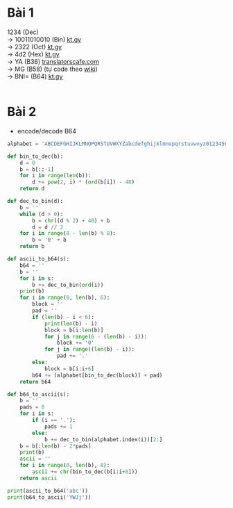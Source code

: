 # Bài 1
1234 (Dec)<br>
-> 10011010010 (Bin) [kt.gy](https://kt.gy/)<br>
-> 2322 (Oct) [kt.gy](https://kt.gy/)<br>
-> 4d2 (Hex) [kt.gy](https://kt.gy/)<br>
-> YA (B36) [translatorscafe.com](https://www.translatorscafe.com/unit-converter/en-US/numbers/39-13/base-36-base-10/)<br>
-> MG (B58) (tự code theo [wiki](https://en.wikipedia.org/wiki/Base58))<br>
-> BNI= (B64) [kt.gy](https://kt.gy/)<br><br>

# Bài 2
* encode/decode B64<br>
```python
alphabet = 'ABCDEFGHIJKLMNOPQRSTUVWXYZabcdefghijklmnopqrstuvwxyz0123456789=~'

def bin_to_dec(b):
    d = 0
    b = b[::-1]
    for i in range(len(b)):
        d += pow(2, i) * (ord(b[i]) - 48)
    return d

def dec_to_bin(d):
    b = ''
    while (d > 0):
        b = chr((d % 2) + 48) + b
        d = d // 2
    for i in range(8 - len(b) % 8):
        b = '0' + b
    return b

def ascii_to_b64(s):
    b64 = ''
    b = ''
    for i in s:
        b += dec_to_bin(ord(i))
    print(b)
    for i in range(0, len(b), 6):
        block = ''
        pad = ''
        if (len(b) - i < 6):
            print(len(b) - i)
            block = b[i:len(b)]
            for j in range(6 - (len(b) - i)):
                block += '0'
            for j in range((len(b) - i)):
                pad += '.'
        else:
            block = b[i:i+6]
        b64 += (alphabet[bin_to_dec(block)] + pad)
    return b64

def b64_to_ascii(s):
    b = ''
    pads = 0
    for i in s:
        if (i == '.'):
            pads += 1
        else:
            b += dec_to_bin(alphabet.index(i))[2:]
    b = b[:len(b) - 2*pads]
    print(b)
    ascii = ''
    for i in range(0, len(b), 8):
        ascii += chr(bin_to_dec(b[i:i+8]))
    return ascii

print(ascii_to_b64('abc'))
print(b64_to_ascii('YWJj'))
```
